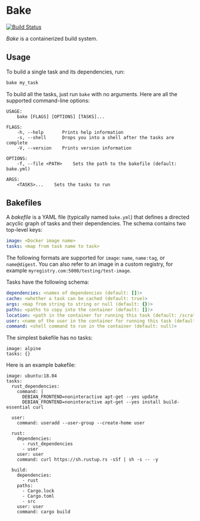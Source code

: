 # Bake

[![Build Status](https://travis-ci.org/stepchowfun/bake.svg?branch=master)](https://travis-ci.org/stepchowfun/bake)

*Bake* is a containerized build system.

## Usage

To build a single task and its dependencies, run:

```sh
bake my_task
```

To build all the tasks, just run `bake` with no arguments. Here are all the supported command-line options:

```
USAGE:
    bake [FLAGS] [OPTIONS] [TASKS]...

FLAGS:
    -h, --help       Prints help information
    -s, --shell      Drops you into a shell after the tasks are complete
    -V, --version    Prints version information

OPTIONS:
    -f, --file <PATH>    Sets the path to the bakefile (default: bake.yml)

ARGS:
    <TASKS>...    Sets the tasks to run
```

## Bakefiles

A *bakefile* is a YAML file (typically named `bake.yml`) that defines a directed acyclic graph of tasks and their dependencies. The schema contains two top-level keys:

```yaml
image: <Docker image name>
tasks: <map from task name to task>
```

The following formats are supported for `image`: `name`, `name:tag`, or `name@digest`. You can also refer to an image in a custom registry, for example `myregistry.com:5000/testing/test-image`.

Tasks have the following schema:

```yaml
dependencies: <names of dependencies (default: [])>
cache: <whether a task can be cached (default: true)>
args: <map from string to string or null (default: {})>
paths: <paths to copy into the container (default: [])>
location: <path in the container for running this task (default: /scratch)>
user: <name of the user in the container for running this task (default: root)>
command: <shell command to run in the container (default: null)>
```

The simplest bakefile has no tasks:

```
image: alpine
tasks: {}
```

Here is an example bakefile:

```
image: ubuntu:18.04
tasks:
  rust_dependencies:
    command: |
      DEBIAN_FRONTEND=noninteractive apt-get --yes update
      DEBIAN_FRONTEND=noninteractive apt-get --yes install build-essential curl

  user:
    command: useradd --user-group --create-home user

  rust:
    dependencies:
      - rust_dependencies
      - user
    user: user
    command: curl https://sh.rustup.rs -sSf | sh -s -- -y

  build:
    dependencies:
      - rust
    paths:
      - Cargo.lock
      - Cargo.toml
      - src
    user: user
    command: cargo build
```
